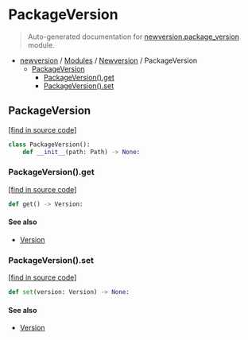 # PackageVersion

> Auto-generated documentation for [newversion.package_version](https://github.com/findtopher/newversion/blob/main/newversion/package_version.py) module.

- [newversion](../README.md#newversion---your-version-manager) / [Modules](../MODULES.md#newversion-modules) / [Newversion](index.md#newversion) / PackageVersion
    - [PackageVersion](#packageversion)
        - [PackageVersion().get](#packageversionget)
        - [PackageVersion().set](#packageversionset)

## PackageVersion

[[find in source code]](https://github.com/findtopher/newversion/blob/main/newversion/package_version.py#L13)

```python
class PackageVersion():
    def __init__(path: Path) -> None:
```

### PackageVersion().get

[[find in source code]](https://github.com/findtopher/newversion/blob/main/newversion/package_version.py#L195)

```python
def get() -> Version:
```

#### See also

- [Version](version.md#version)

### PackageVersion().set

[[find in source code]](https://github.com/findtopher/newversion/blob/main/newversion/package_version.py#L208)

```python
def set(version: Version) -> None:
```

#### See also

- [Version](version.md#version)
